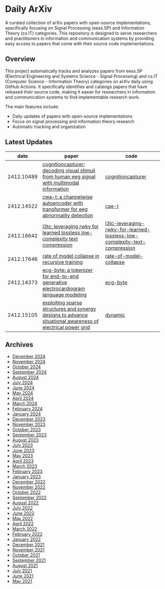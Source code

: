# Daily ArXiv

A curated collection of arXiv papers with open-source implementations, specifically focusing on Signal Processing (eess.SP) and Information Theory (cs.IT) categories. This repository is designed to serve researchers and practitioners in information and communication systems by providing easy access to papers that come with their source code implementations.

## Overview
This project automatically tracks and analyzes papers from eess.SP (Electrical Engineering and Systems Science - Signal Processing) and cs.IT (Computer Science - Information Theory) categories on arXiv daily using GitHub Actions. It specifically identifies and catalogs papers that have released their source code, making it easier for researchers in information and communication systems to find implementable research work.

The main features include:
- Daily updates of papers with open-source implementations
- Focus on signal processing and information theory research
- Automatic tracking and organization

## Latest Updates 
|date|paper|code|
|---|---|---|
|2412.10489|[cognitioncapturer: decoding visual stimuli from human eeg signal with multimodal information](https://arxiv.org/abs/2412.10489)|[cognitioncapturer](https://github.com/xiaozhangyes/cognitioncapturer)|
|2412.14522|[cwa-t: a channelwise autoencoder with transformer for eeg abnormality detection](https://arxiv.org/abs/2412.14522)|[cae-t](https://github.com/yossizhao/cae-t)|
|2412.16642|[l3tc: leveraging rwkv for learned lossless low-complexity text compression](https://arxiv.org/abs/2412.16642)|[l3tc-leveraging-rwkv-for-learned-lossless-low-complexity-text-compression](https://github.com/alipay/l3tc-leveraging-rwkv-for-learned-lossless-low-complexity-text-compression)|
|2412.17646|[rate of model collapse in recursive training](https://arxiv.org/abs/2412.17646)|[rate-of-model-collapse](https://github.com/berserank/rate-of-model-collapse)|
|2412.14373|[ecg-byte: a tokenizer for end-to-end generative electrocardiogram language modeling](https://arxiv.org/abs/2412.14373)|[ecg-byte](https://github.com/willxxy/ecg-byte)|
|2412.15105|[exploiting sparse structures and synergy designs to advance situational awareness of electrical power grid](https://arxiv.org/abs/2412.15105)|[dynamic](https://github.com/bhooi/dynamic)|


## Archives
- [December 2024](archives/2024/12.md)
- [November 2024](archives/2024/11.md)
- [October 2024](archives/2024/10.md)
- [September 2024](archives/2024/09.md)
- [August 2024](archives/2024/08.md)
- [July 2024](archives/2024/07.md)
- [June 2024](archives/2024/06.md)
- [May 2024](archives/2024/05.md)
- [April 2024](archives/2024/04.md)
- [March 2024](archives/2024/03.md)
- [February 2024](archives/2024/02.md)
- [January 2024](archives/2024/01.md)
- [December 2023](archives/2023/12.md)
- [November 2023](archives/2023/11.md)
- [October 2023](archives/2023/10.md)
- [September 2023](archives/2023/09.md)
- [August 2023](archives/2023/08.md)
- [July 2023](archives/2023/07.md)
- [June 2023](archives/2023/06.md)
- [May 2023](archives/2023/05.md)
- [April 2023](archives/2023/04.md)
- [March 2023](archives/2023/03.md)
- [February 2023](archives/2023/02.md)
- [January 2023](archives/2023/01.md)
- [December 2022](archives/2022/12.md)
- [November 2022](archives/2022/11.md)
- [October 2022](archives/2022/10.md)
- [September 2022](archives/2022/09.md)
- [August 2022](archives/2022/08.md)
- [July 2022](archives/2022/07.md)
- [June 2022](archives/2022/06.md)
- [May 2022](archives/2022/05.md)
- [April 2022](archives/2022/04.md)
- [March 2022](archives/2022/03.md)
- [February 2022](archives/2022/02.md)
- [January 2022](archives/2022/01.md)
- [December 2021](archives/2021/12.md)
- [November 2021](archives/2021/11.md)
- [October 2021](archives/2021/10.md)
- [September 2021](archives/2021/09.md)
- [August 2021](archives/2021/08.md)
- [July 2021](archives/2021/07.md)
- [June 2021](archives/2021/06.md)
- [May 2021](archives/2021/05.md)
